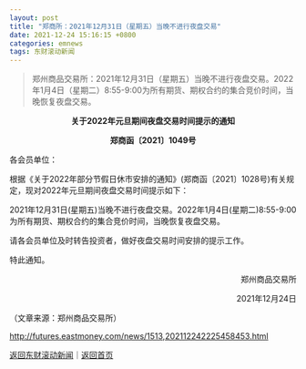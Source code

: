 ```yaml
---
layout: post
title: "郑商所：2021年12月31日（星期五）当晚不进行夜盘交易"
date: 2021-12-24 15:16:15 +0800
categories: emnews
tags: 东财滚动新闻
---
```

> 郑州商品交易所：2021年12月31日（星期五）当晚不进行夜盘交易。2022年1月4日（星期二）8:55-9:00为所有期货、期权合约的集合竞价时间，当晚恢复夜盘交易。

<p style="text-align:center;"><strong>关于2022年元旦期间夜盘交易时间提示的通知</strong></p><p style="text-align:center;"><strong>郑商函〔2021〕1049号</strong></p><p>各会员单位：</p><p>根据《关于2022年部分节假日休市安排的通知》(郑商函〔2021〕1028号)有关规定，现对2022年元旦期间夜盘交易时间提示如下：</p><p>2021年12月31日(星期五)当晚不进行夜盘交易。2022年1月4日(星期二)8:55-9:00为所有期货、期权合约的集合竞价时间，当晚恢复夜盘交易。</p><p>请各会员单位及时转告投资者，做好夜盘交易时间安排的提示工作。</p><p>特此通知。</p><p style="text-align:right;">郑州商品交易所</p><p style="text-align:right;">2021年12月24日</p><p class="em_media">（文章来源：郑州商品交易所）</p>

<http://futures.eastmoney.com/news/1513,202112242225458453.html>

[返回东财滚动新闻](//finews.withounder.com/emnews/)｜[返回首页](//finews.withounder.com/)